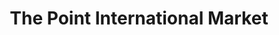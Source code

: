 ---
title: "The Point International Market"
url: /aurora/the-point-international-market/
shop: convenience
---